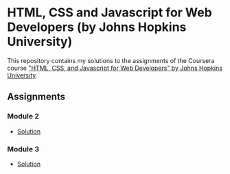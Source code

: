 # HTML, CSS and Javascript for Web Developers (by Johns Hopkins University)

This repository contains my solutions to the assignments of the Coursera course
["HTML, CSS, and Javascript for Web Developers" by Johns Hopkins University](https://www.coursera.org/learn/html-css-javascript-for-web-developers).

## Assignments

### Module 2
* [Solution](https://arshitsinghal.github.io/HTML-CSS-and-javascript-for-web-Development/module2/)


### Module 3
* [Solution](https://arshitsinghal.github.io/HTML-CSS-and-javascript-for-web-Development/module3/)

